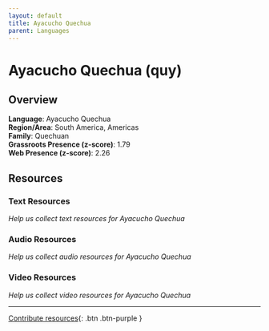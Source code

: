 ```yaml
---
layout: default
title: Ayacucho Quechua
parent: Languages
---
```


# Ayacucho Quechua (quy)

## Overview

**Language**: Ayacucho Quechua  
**Region/Area**: South America, Americas  
**Family**: Quechuan  
**Grassroots Presence (z-score)**: 1.79  
**Web Presence (z-score)**: 2.26  

## Resources

### Text Resources
*Help us collect text resources for Ayacucho Quechua*

### Audio Resources
*Help us collect audio resources for Ayacucho Quechua*

### Video Resources
*Help us collect video resources for Ayacucho Quechua*

---

[Contribute resources](https://forms.office.com/e/1SfLJx3u1r){: .btn .btn-purple }
